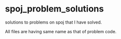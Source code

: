 # spoj_problem_solutions
solutions to problems on spoj that I have solved.

All files are having same name as that of problem code.
